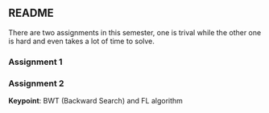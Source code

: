 ## README

There are two assignments in this semester, one is trival while the other one is hard and even takes a lot of time to solve.

### Assignment 1


### Assignment 2

**Keypoint**: BWT (Backward Search) and FL algorithm